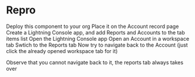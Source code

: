 # Repro
Deploy this component to your org
Place it on the Account record page
Create a Lightning Console app, and add Reports and Accounts to the tab items list
Open the Lightning Console app
Open an Account in a workspace tab
Swtich to the Reports tab
Now try to navigate back to the Account (just click the already opened workspace tab for it)

Observe that you cannot navigate back to it, the reports tab always takes over
